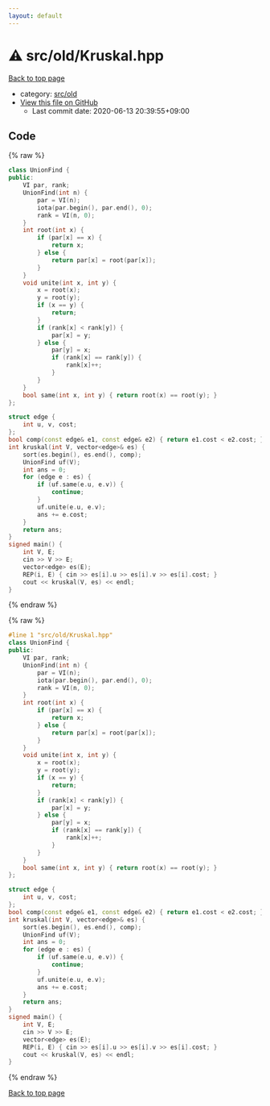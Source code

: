 ```yaml
---
layout: default
---
```


<!-- mathjax config similar to math.stackexchange -->
<script type="text/javascript" async
  src="https://cdnjs.cloudflare.com/ajax/libs/mathjax/2.7.5/MathJax.js?config=TeX-MML-AM_CHTML">
</script>
<script type="text/x-mathjax-config">
  MathJax.Hub.Config({
    TeX: { equationNumbers: { autoNumber: "AMS" }},
    tex2jax: {
      inlineMath: [ ['$','$'] ],
      processEscapes: true
    },
    "HTML-CSS": { matchFontHeight: false },
    displayAlign: "left",
    displayIndent: "2em"
  });
</script>

<script type="text/javascript" src="https://cdnjs.cloudflare.com/ajax/libs/jquery/3.4.1/jquery.min.js"></script>
<script src="https://cdn.jsdelivr.net/npm/jquery-balloon-js@1.1.2/jquery.balloon.min.js" integrity="sha256-ZEYs9VrgAeNuPvs15E39OsyOJaIkXEEt10fzxJ20+2I=" crossorigin="anonymous"></script>
<script type="text/javascript" src="../../../assets/js/copy-button.js"></script>
<link rel="stylesheet" href="../../../assets/css/copy-button.css" />


# :warning: src/old/Kruskal.hpp

<a href="../../../index.html">Back to top page</a>

* category: <a href="../../../index.html#ed8431f95262b19a48e972d3753d06d7">src/old</a>
* <a href="{{ site.github.repository_url }}/blob/master/src/old/Kruskal.hpp">View this file on GitHub</a>
    - Last commit date: 2020-06-13 20:39:55+09:00




## Code

<a id="unbundled"></a>
{% raw %}
```cpp
class UnionFind {
public:
    VI par, rank;
    UnionFind(int n) {
        par = VI(n);
        iota(par.begin(), par.end(), 0);
        rank = VI(n, 0);
    }
    int root(int x) {
        if (par[x] == x) {
            return x;
        } else {
            return par[x] = root(par[x]);
        }
    }
    void unite(int x, int y) {
        x = root(x);
        y = root(y);
        if (x == y) {
            return;
        }
        if (rank[x] < rank[y]) {
            par[x] = y;
        } else {
            par[y] = x;
            if (rank[x] == rank[y]) {
                rank[x]++;
            }
        }
    }
    bool same(int x, int y) { return root(x) == root(y); }
};

struct edge {
    int u, v, cost;
};
bool comp(const edge& e1, const edge& e2) { return e1.cost < e2.cost; }
int kruskal(int V, vector<edge>& es) {
    sort(es.begin(), es.end(), comp);
    UnionFind uf(V);
    int ans = 0;
    for (edge e : es) {
        if (uf.same(e.u, e.v)) {
            continue;
        }
        uf.unite(e.u, e.v);
        ans += e.cost;
    }
    return ans;
}
signed main() {
    int V, E;
    cin >> V >> E;
    vector<edge> es(E);
    REP(i, E) { cin >> es[i].u >> es[i].v >> es[i].cost; }
    cout << kruskal(V, es) << endl;
}

```
{% endraw %}

<a id="bundled"></a>
{% raw %}
```cpp
#line 1 "src/old/Kruskal.hpp"
class UnionFind {
public:
    VI par, rank;
    UnionFind(int n) {
        par = VI(n);
        iota(par.begin(), par.end(), 0);
        rank = VI(n, 0);
    }
    int root(int x) {
        if (par[x] == x) {
            return x;
        } else {
            return par[x] = root(par[x]);
        }
    }
    void unite(int x, int y) {
        x = root(x);
        y = root(y);
        if (x == y) {
            return;
        }
        if (rank[x] < rank[y]) {
            par[x] = y;
        } else {
            par[y] = x;
            if (rank[x] == rank[y]) {
                rank[x]++;
            }
        }
    }
    bool same(int x, int y) { return root(x) == root(y); }
};

struct edge {
    int u, v, cost;
};
bool comp(const edge& e1, const edge& e2) { return e1.cost < e2.cost; }
int kruskal(int V, vector<edge>& es) {
    sort(es.begin(), es.end(), comp);
    UnionFind uf(V);
    int ans = 0;
    for (edge e : es) {
        if (uf.same(e.u, e.v)) {
            continue;
        }
        uf.unite(e.u, e.v);
        ans += e.cost;
    }
    return ans;
}
signed main() {
    int V, E;
    cin >> V >> E;
    vector<edge> es(E);
    REP(i, E) { cin >> es[i].u >> es[i].v >> es[i].cost; }
    cout << kruskal(V, es) << endl;
}

```
{% endraw %}

<a href="../../../index.html">Back to top page</a>

